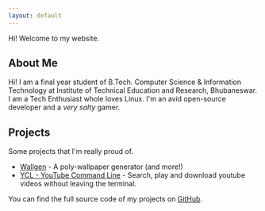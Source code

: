 ```yaml
---
layout: default
---
```


Hi! Welcome to my website.

## About Me

Hi! I am a final year student of B.Tech. Computer Science & Information Technology at Institute of Technical Education and Research, Bhubaneswar.
I am a Tech Enthusiast whole loves Linux. I'm an avid open-source developer and a *very salty* gamer.

## Projects

Some projects that I'm really proud of.

- [Wallgen](https://github.com/SubhrajitPrusty/wallgen) - A poly-wallpaper generator (and more!)
- [YCL - YouTube Command Line](https://github.com/SubhrajitPrusty/ycl) - Search, play and download youtube videos without leaving the terminal.

You can find the full source code of my projects on [GitHub](https://github.com/SubhrajitPrusty).



